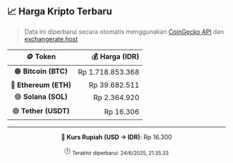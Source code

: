 

<!-- HARGA_KRIPTO -->
## 📈 Harga Kripto Terbaru

> Data ini diperbarui secara otomatis menggunakan [CoinGecko API](https://www.coingecko.com/) dan [exchangerate.host](https://exchangerate.host/)

<div align="center">

| 🪙 Token | 💰 Harga (IDR) |
|:------:|---------------:|
| 🟠 **Bitcoin (BTC)**   | Rp 1.718.853.368 |
| 🔵 **Ethereum (ETH)**  | Rp 39.682.511 |
| 🟣 **Solana (SOL)**    | Rp 2.364.920 |
| 🟢 **Tether (USDT)**   | Rp 16.306 |

---

💱 **Kurs Rupiah (USD → IDR)**: Rp 16.300

🕒 <sub>Terakhir diperbarui: 24/6/2025, 21.35.33</sub>

</div>
<!-- /HARGA_KRIPTO -->